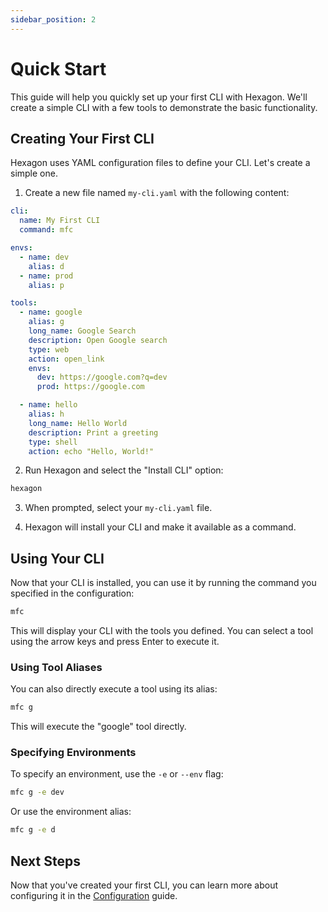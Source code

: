 ```yaml
---
sidebar_position: 2
---
```


# Quick Start

This guide will help you quickly set up your first CLI with Hexagon. We'll create a simple CLI with a few tools to demonstrate the basic functionality.

## Creating Your First CLI

Hexagon uses YAML configuration files to define your CLI. Let's create a simple one.

1. Create a new file named `my-cli.yaml` with the following content:

```yaml
cli:
  name: My First CLI
  command: mfc

envs:
  - name: dev
    alias: d
  - name: prod
    alias: p

tools:
  - name: google
    alias: g
    long_name: Google Search
    description: Open Google search
    type: web
    action: open_link
    envs:
      dev: https://google.com?q=dev
      prod: https://google.com

  - name: hello
    alias: h
    long_name: Hello World
    description: Print a greeting
    type: shell
    action: echo "Hello, World!"
```

2. Run Hexagon and select the "Install CLI" option:

```bash
hexagon
```

3. When prompted, select your `my-cli.yaml` file.

4. Hexagon will install your CLI and make it available as a command.

## Using Your CLI

Now that your CLI is installed, you can use it by running the command you specified in the configuration:

```bash
mfc
```

This will display your CLI with the tools you defined. You can select a tool using the arrow keys and press Enter to execute it.

### Using Tool Aliases

You can also directly execute a tool using its alias:

```bash
mfc g
```

This will execute the "google" tool directly.

### Specifying Environments

To specify an environment, use the `-e` or `--env` flag:

```bash
mfc g -e dev
```

Or use the environment alias:

```bash
mfc g -e d
```

## Next Steps

Now that you've created your first CLI, you can learn more about configuring it in the [Configuration](configuration) guide.
